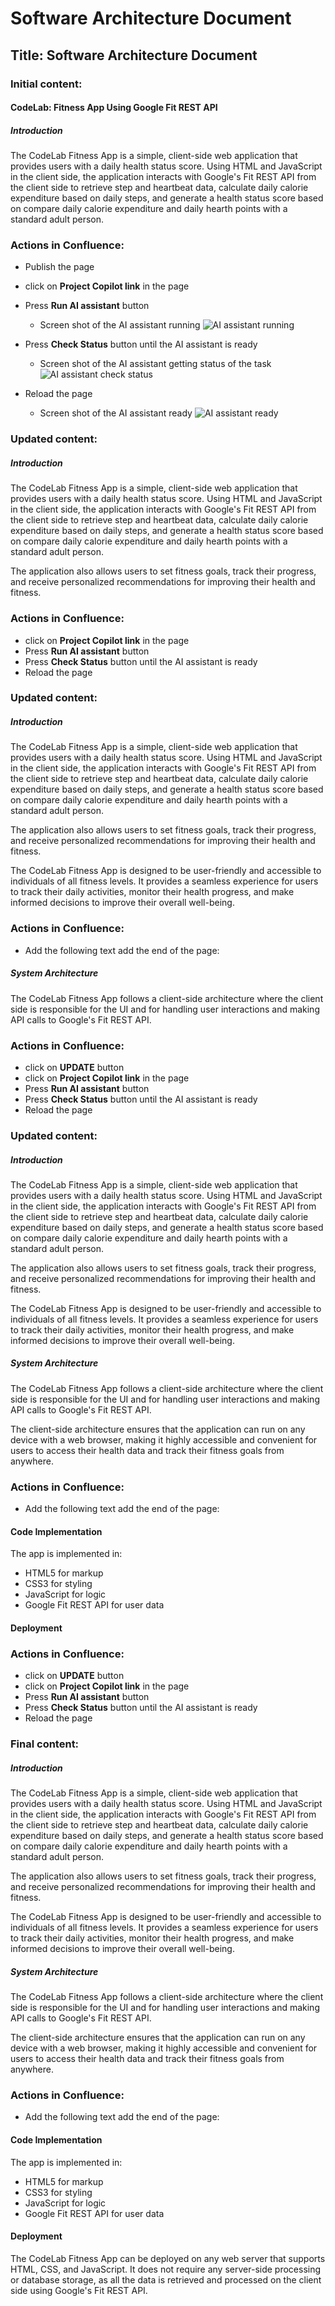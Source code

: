 # Software Architecture Document
## Title: Software Architecture Document
### Initial content:

#### CodeLab: Fitness App Using Google Fit REST API

##### Introduction

The CodeLab Fitness App is a simple, client-side web application that provides users with a daily health status score. Using HTML and JavaScript in the client side, the application interacts with Google's Fit REST API from the client side to retrieve step and heartbeat data, calculate daily calorie expenditure based on daily steps, and generate a health status score based on compare daily calorie expenditure and daily hearth points with a standard adult person.

### Actions in Confluence:
- Publish the page
- click on **Project Copilot link** in the page
- Press **Run AI assistant** button
    - Screen shot of the AI assistant running
    ![AI assistant running](/step2-project-copilot-project/confluence/project-copilot-confluence-link.png)

- Press **Check Status** button until the AI assistant is ready
    - Screen shot of the AI assistant getting status of the task
    ![AI assistant check status](/step2-project-copilot-project/confluence/project-copilot-confluence-checkstatus.png)

- Reload the page
    - Screen shot of the AI assistant ready
    ![AI assistant ready](/step2-project-copilot-project/confluence/project-copilot-confluence-reload.png)

### Updated content:

##### Introduction

The CodeLab Fitness App is a simple, client-side web application that provides users with a daily health status score. Using HTML and JavaScript in the client side, the application interacts with Google's Fit REST API from the client side to retrieve step and heartbeat data, calculate daily calorie expenditure based on daily steps, and generate a health status score based on compare daily calorie expenditure and daily hearth points with a standard adult person.

The application also allows users to set fitness goals, track their progress, and receive personalized recommendations for improving their health and fitness.

### Actions in Confluence:
- click on **Project Copilot link** in the page
- Press **Run AI assistant** button
- Press **Check Status** button until the AI assistant is ready
- Reload the page

### Updated content:

##### Introduction

The CodeLab Fitness App is a simple, client-side web application that provides users with a daily health status score. Using HTML and JavaScript in the client side, the application interacts with Google's Fit REST API from the client side to retrieve step and heartbeat data, calculate daily calorie expenditure based on daily steps, and generate a health status score based on compare daily calorie expenditure and daily hearth points with a standard adult person.

The application also allows users to set fitness goals, track their progress, and receive personalized recommendations for improving their health and fitness.

The CodeLab Fitness App is designed to be user-friendly and accessible to individuals of all fitness levels. It provides a seamless experience for users to track their daily activities, monitor their health progress, and make informed decisions to improve their overall well-being.

### Actions in Confluence:
- Add the following text add the end of the page:

##### System Architecture

The CodeLab Fitness App follows a client-side architecture where the client side is responsible for the UI and for handling user interactions and making API calls to Google's Fit REST API.

### Actions in Confluence:
- click on **UPDATE** button
- click on **Project Copilot link** in the page
- Press **Run AI assistant** button
- Press **Check Status** button until the AI assistant is ready
- Reload the page

### Updated content:

##### Introduction

The CodeLab Fitness App is a simple, client-side web application that provides users with a daily health status score. Using HTML and JavaScript in the client side, the application interacts with Google's Fit REST API from the client side to retrieve step and heartbeat data, calculate daily calorie expenditure based on daily steps, and generate a health status score based on compare daily calorie expenditure and daily hearth points with a standard adult person.

The application also allows users to set fitness goals, track their progress, and receive personalized recommendations for improving their health and fitness.

The CodeLab Fitness App is designed to be user-friendly and accessible to individuals of all fitness levels. It provides a seamless experience for users to track their daily activities, monitor their health progress, and make informed decisions to improve their overall well-being.

##### System Architecture

The CodeLab Fitness App follows a client-side architecture where the client side is responsible for the UI and for handling user interactions and making API calls to Google's Fit REST API.

The client-side architecture ensures that the application can run on any device with a web browser, making it highly accessible and convenient for users to access their health data and track their fitness goals from anywhere.

### Actions in Confluence:
- Add the following text add the end of the page:

#### Code Implementation
The app is implemented in:
- HTML5 for markup
- CSS3 for styling
- JavaScript for logic
- Google Fit REST API for user data

#### Deployment

### Actions in Confluence:
- click on **UPDATE** button
- click on **Project Copilot link** in the page
- Press **Run AI assistant** button
- Press **Check Status** button until the AI assistant is ready
- Reload the page

### Final content:

##### Introduction

The CodeLab Fitness App is a simple, client-side web application that provides users with a daily health status score. Using HTML and JavaScript in the client side, the application interacts with Google's Fit REST API from the client side to retrieve step and heartbeat data, calculate daily calorie expenditure based on daily steps, and generate a health status score based on compare daily calorie expenditure and daily hearth points with a standard adult person.

The application also allows users to set fitness goals, track their progress, and receive personalized recommendations for improving their health and fitness.

The CodeLab Fitness App is designed to be user-friendly and accessible to individuals of all fitness levels. It provides a seamless experience for users to track their daily activities, monitor their health progress, and make informed decisions to improve their overall well-being.

##### System Architecture

The CodeLab Fitness App follows a client-side architecture where the client side is responsible for the UI and for handling user interactions and making API calls to Google's Fit REST API.

The client-side architecture ensures that the application can run on any device with a web browser, making it highly accessible and convenient for users to access their health data and track their fitness goals from anywhere.

### Actions in Confluence:
- Add the following text add the end of the page:

#### Code Implementation
The app is implemented in:
- HTML5 for markup
- CSS3 for styling
- JavaScript for logic
- Google Fit REST API for user data

#### Deployment
The CodeLab Fitness App can be deployed on any web server that supports HTML, CSS, and JavaScript. It does not require any server-side processing or database storage, as all the data is retrieved and processed on the client side using Google's Fit REST API.